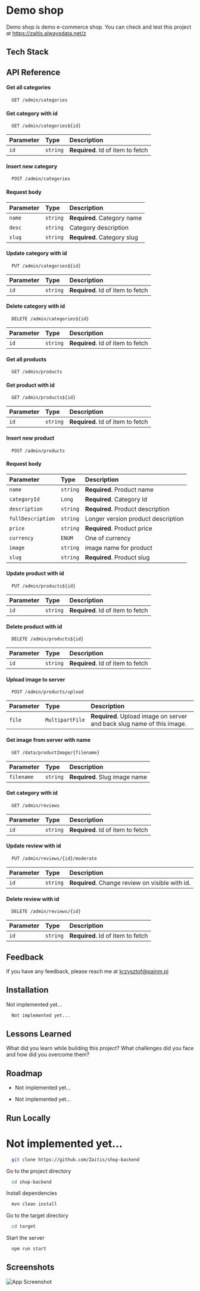 
# Demo shop

Demo shop is demo e-commerce shop. You can check and test this project at 
https://zaitis.alwaysdata.net/z
## Tech Stack




## API Reference


#### Get all categories

```http
  GET /admin/categories
```


#### Get category with id

```http
  GET /admin/categories${id}
```

| Parameter | Type     | Description                       |
| :-------- | :------- | :-------------------------------- |
| `id`      | `string` | **Required**. Id of item to fetch |

#### Insert new category 

```http
  POST /admin/categories
```

#### Request body


| Parameter | Type     | Description                       |
| :-------- | :------- | :-------------------------------- |
| `name`    | `string` | **Required**. Category name       |
| `desc`    | `string` | Category description              | 
| `slug`    | `string` | **Required**. Category slug       |

#### Update category with id

```http
  PUT /admin/categories${id}
```

| Parameter | Type     | Description                       |
| :-------- | :------- | :-------------------------------- |
| `id`      | `string` | **Required**. Id of item to fetch |

#### Delete category with id

```http
  DELETE /admin/categories${id}
```

| Parameter | Type     | Description                       |
| :-------- | :------- | :-------------------------------- |
| `id`      | `string` | **Required**. Id of item to fetch |


#### Get all products

```http
  GET /admin/products
```


#### Get product with id

```http
  GET /admin/products${id}
```

| Parameter | Type     | Description                       |
| :-------- | :------- | :-------------------------------- |
| `id`      | `string` | **Required**. Id of item to fetch |

#### Insert new product 

```http
  POST /admin/products
```

#### Request body


| Parameter | Type     | Description                       |
| :-------- | :------- | :-------------------------------- |
| `name`    | `string` | **Required**. Product name       |
| `categoryId`    | `Long` | **Required**. Category Id              | 
| `description`    | `string` | **Required**. Product description       |
| `fullDescription`    | `string` |  Longer version product description     |
| `price`    | `string` | **Required**. Product price       |
| `currency`    | `ENUM` |  One of currency      |
| `image`    | `string` | image name for product     |
| `slug`    | `string` | **Required**. Product slug       |

#### Update product with id

```http
  PUT /admin/products${id}
```

| Parameter | Type     | Description                       |
| :-------- | :------- | :-------------------------------- |
| `id`      | `string` | **Required**. Id of item to fetch |

#### Delete product with id

```http
  DELETE /admin/products${id}
```

| Parameter | Type     | Description                       |
| :-------- | :------- | :-------------------------------- |
| `id`      | `string` | **Required**. Id of item to fetch |


#### Upload image to server

```http
  POST /admin/products/upload
```

| Parameter | Type     | Description                       |
| :-------- | :------- | :-------------------------------- |
| `file`      | `MultipartFile` | **Required**. Upload image on server and back slug name of this image. |


#### Get image from server with name

```http
  GET /data/productImage/{filename}
```

| Parameter | Type     | Description                       |
| :-------- | :------- | :-------------------------------- |
| `filename`      | `string` | **Required**. Slug image name |

#### Get category with id

```http
  GET /admin/reviews
```

| Parameter | Type     | Description                       |
| :-------- | :------- | :-------------------------------- |
| `id`      | `string` | **Required**. Id of item to fetch |


#### Update review with id

```http
  PUT /admin/reviews/{id}/moderate
```

| Parameter | Type     | Description                       |
| :-------- | :------- | :-------------------------------- |
| `id`      | `string` | **Required**. Change review on visible with id. |

#### Delete review with id

```http
  DELETE /admin/reviews/{id}
```

| Parameter | Type     | Description                       |
| :-------- | :------- | :-------------------------------- |
| `id`      | `string` | **Required**. Id of item to fetch |





## Feedback

If you have any feedback, please reach me at krzysztof@painm.pl


## Installation

Not implemented yet...

```bash
  Not implemented yet...
```
    
## Lessons Learned

What did you learn while building this project? What challenges did you face and how did you overcome them?


## Roadmap

- Not implemented yet...

- Not implemented yet...


## Run Locally

# Not implemented yet...

```bash
  git clone https://github.com/Zaitis/shop-backend
```

Go to the project directory

```bash
  cd shop-backend
```

Install dependencies

```bash
  mvn clean install
```

Go to the target directory

```bash
  cd target
```

Start the server

```bash
  npm run start
```


## Screenshots

![App Screenshot](https://via.placeholder.com/468x300?text=App+Screenshot+Here)

